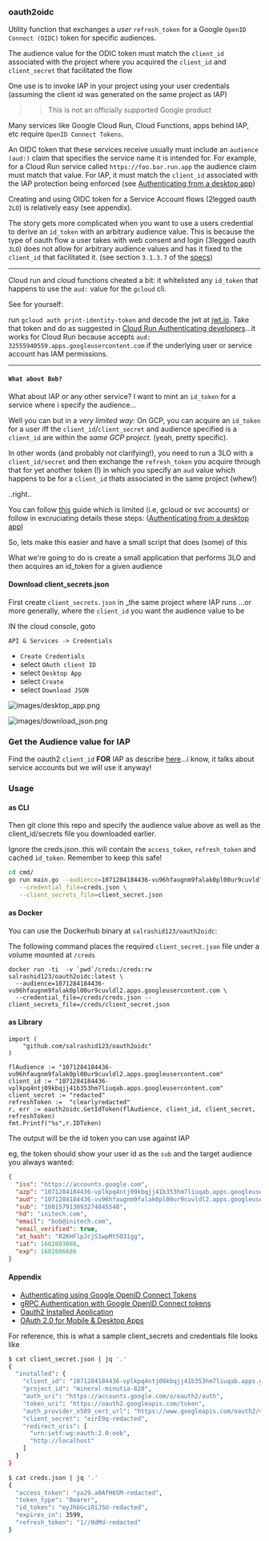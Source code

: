 ### oauth2oidc

Utility function that exchanges a *user* `refresh_token` for a Google `OpenID Connect (OIDC)` token for specific audiences.

The audience value for the ODIC token must match the `client_id` associated with the project where you acquired the `client_id` and `client_secret` that facilitated the flow

One use is to invoke IAP in your project using your user credentials (assuming the client id was generated on the same project as IAP)

>> This is not an officially supported Google product

Many services like Google Cloud Run, Cloud Functions, apps behind IAP, etc require `OpenID Connect Tokens`. 

An OIDC token that these services receive usually must include an `audience (aud:)` claim that specifies the service name it is intended for.  For example, for a Cloud Run service called `https://foo.bar.run.app` the audience claim must match that value.  For IAP, it must match the `client_id` associated with the IAP protection being enforced (see [Authenticating from a desktop app](https://cloud.google.com/iap/docs/authentication-howto#authenticating_from_a_desktop_app))

Creating and using OIDC token for a Service Account flows (2legged oauth `2LO`) is relatively easy (see appendix).

The story gets more complicated when you want to use a users credential to derive an `id_token` with an arbitrary audience value.  This is because the type of oauth flow a user takes with web consent and login (3legged oauth `3LO`) does not allow for arbitrary audience values and has it fixed to the `client_id` that facilitated it.  (see section `3.1.3.7` of the [specs](https://openid.net/specs/openid-connect-core-1_0.html#CodeIDToken))

---

Cloud run and cloud functions cheated a bit: it whitelisted any `id_token` that happens to use the `aud:` value for the `gcloud` cli.  

See for yourself: 

run `gcloud auth print-identity-token` and decode the jwt at [jwt.io](jwt.io).  Take that token and do as suggested in [Cloud Run Authenticating developers](https://cloud.google.com/run/docs/authenticating/developers)...it works for Cloud Run because accepts `aud: 32555940559.apps.googleusercontent.com` if the underlying user or service account has IAM permissions.

---

#### `What about Bob?`

What about IAP or any other service?  I want to mint an `id_token` for a service where i specify the audience...

Well you can but in a _very limited way_:  On GCP, you can acquire an `id_token` for a user iff the `client_id`/`client_secret` and audience specified is a  `client_id` are within the _same GCP project_. (yeah, pretty specific).

In other words (and probably not clarifying!), you need to run a 3LO with a `client_id/secret` and then exchange the `refresh_token` you acquire through that for yet another token (!) in which you specify an `aud` value which happens to be for a `client_id` thats associated in the same project (whew!)

..right..

You can follow [this](https://cloud.google.com/iap/docs/programmatic-oauth-clients#end_user_authentication) guide which is limited (i.e, gcloud or svc accounts) or  follow in  excruciating details these steps: ([Authenticating from a desktop app](https://cloud.google.com/iap/docs/authentication-howto#authenticating_from_a_desktop_app))


So, lets make this easier and have a small script that does (some) of this

What we're going to do is create a small application that performs 3LO and then acquires an id_token for a given audience

#### Download client_secrets.json

First create `client_secrets.json` in _the same project where IAP runs ...or more generally, where the `client_id` you want the audience value to be

IN the cloud console, goto

`API & Services -> Credentials`  

  - `Create Credentials`  
  - select `OAuth client ID`
  - select `Desktop App`
  - select `Create`
  - select `Download JSON`

![images/desktop_app.png](images/desktop_app.png)

![images/download_json.png](images/download_json.png)

### Get the Audience value for IAP

Find the oauth2 `client_id` **FOR** IAP as describe [here](https://cloud.google.com/iap/docs/authentication-howto#authenticating_from_a_service_account)...i know, it talks about service accounts but we will use it anyway!


### Usage

#### as CLI

Then git clone this repo and specify the audience value above as well as the client_id/secrets file you downloaded earlier.

Ignore the creds.json..this will contain the `access_token`, `refresh_token` and cached `id_token`.  Remember to keep this safe!

```bash
cd cmd/
go run main.go --audience=1071284184436-vu96hfaugnm9falak0pl00ur9cuvldl2.apps.googleusercontent.com  \
   --credential_file=creds.json \
   --client_secrets_file=client_secret.json
```

#### as Docker

You can use the Dockerhub binary at `salrashid123/oauth2oidc`:

The following command places the required `client_secret.json` file under a volume mounted at `/creds`

```
docker run -ti  -v `pwd`/creds:/creds:rw salrashid123/oauth2oidc:latest \
  --audience=1071284184436-vu96hfaugnm9falak0pl00ur9cuvldl2.apps.googleusercontent.com \
  --credential_file=/creds/creds.json --client_secrets_file=/creds/client_secret.json
```

#### as Library

```golang
import (
	"github.com/salrashid123/oauth2oidc"
)

flAudience := "1071284184436-vu96hfaugnm9falak0pl00ur9cuvldl2.apps.googleusercontent.com"
client_id := "1071284184436-vplkpq4ntj09kbqjj41b353hm7liuqab.apps.googleusercontent.com"
client_secret := "redacted"
refreshToken :=  "clearlyredacted"
r, err := oauth2oidc.GetIdToken(flAudience, client_id, client_secret, refreshToken)
fmt.Printf("%s",r.IDToken)
```


The output will be the id token you can use against IAP 

eg, the token should show your user id as the `sub` and the target audience you always wanted:

```json
{
  "iss": "https://accounts.google.com",
  "azp": "1071284184436-vplkpq4ntj09kbqjj41b353hm7liuqab.apps.googleusercontent.com",
  "aud": "1071284184436-vu96hfaugnm9falak0pl00ur9cuvldl2.apps.googleusercontent.com",
  "sub": "108157913093274845548",
  "hd": "initech.com",
  "email": "bob@initech.com",
  "email_verified": true,
  "at_hash": "R2KHFlpJcjS1wpMt5O31gg",
  "iat": 1602803086,
  "exp": 1602806686
}
```


#### Appendix

- [Authenticating using Google OpenID Connect Tokens](https://github.com/salrashid123/google_id_token)
- [gRPC Authentication with Google OpenID Connect tokens](https://github.com/salrashid123/grpc_google_id_tokens)
- [Oauth2 Installed Application](https://developers.google.com/identity/protocols/oauth2#installed)
- [OAuth 2.0 for Mobile & Desktop Apps](https://developers.google.com/identity/protocols/oauth2/native-app)


For reference, this is what a sample client_secrets and credentials file looks like

```bash
$ cat client_secret.json | jq '.'
{
  "installed": {
    "client_id": "1071284184436-vplkpq4ntj09kbqjj41b353hm7liuqab.apps.googleusercontent.com",
    "project_id": "mineral-minutia-820",
    "auth_uri": "https://accounts.google.com/o/oauth2/auth",
    "token_uri": "https://oauth2.googleapis.com/token",
    "auth_provider_x509_cert_url": "https://www.googleapis.com/oauth2/v1/certs",
    "client_secret": "eirE9q-redacted",
    "redirect_uris": [
      "urn:ietf:wg:oauth:2.0:oob",
      "http://localhost"
    ]
  }
}
```

```bash
$ cat creds.json | jq '.'
{
  "access_token": "ya29.a0AfH6SM-redacted",
  "token_type": "Bearer",
  "id_token": "eyJhbGciOiJSU-redacted",
  "expires_in": 3599,
  "refresh_token": "1//0dMd-redacted"
}
```



